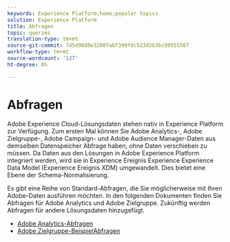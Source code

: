 ```yaml
---
keywords: Experience Platform;home;popular topics
solution: Experience Platform
title: Abfragen
topic: queries
translation-type: tm+mt
source-git-commit: 7d5d98d8e32607abf399fdc523d2b3bc99555507
workflow-type: tm+mt
source-wordcount: '127'
ht-degree: 0%

---
```



# Abfragen

Adobe Experience Cloud-Lösungsdaten stehen nativ in Experience Platform zur Verfügung. Zum ersten Mal können Sie Adobe Analytics-, Adobe Zielgruppe-, Adobe Campaign- und Adobe Audience Manager-Daten aus demselben Datenspeicher Abfrage haben, ohne Daten verschieben zu müssen. Da Daten aus den Lösungen in Adobe Experience Platform integriert werden, wird sie in Experience Ereignis Experience  Experience Data Model (Experience Ereignis XDM) umgewandelt. Dies bietet eine Ebene der Schema-Normalisierung.

Es gibt eine Reihe von Standard-Abfragen, die Sie möglicherweise mit Ihren Adobe-Daten ausführen möchten. In den folgenden Dokumenten finden Sie Abfragen für Adobe Analytics und Adobe Zielgruppe. Zukünftig werden Abfragen für andere Lösungsdaten hinzugefügt.

- [Adobe Analytics-Abfragen](adobe-analytics.md)
- [Adobe Zielgruppe-BeispielAbfragen](adobe-target.md)
